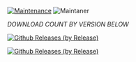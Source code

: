[![Maintenance](https://img.shields.io/badge/Maintained%3F-yes-green.svg)](https://GitHub.com/Naereen/StrapDown.js/graphs/commit-activity)   ![Maintaner](https://img.shields.io/badge/maintainer-HaSSaN-blue)

*DOWNLOAD COUNT BY VERSION BELOW*

[![Github Releases (by Release)](https://img.shields.io/github/downloads/HyconOS-Releases/miatoll/v1.5/total.svg)](https://GitHub.com/Hycon-Releases/miatoll/releases)


[![Github Releases (by Release)](https://img.shields.io/github/downloads/HyconOS-Releases/miatoll/V1.0/total.svg)](https://GitHub.com/Hycon-Releases/miatoll/releases)

